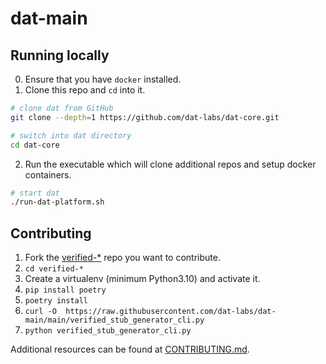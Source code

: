 # dat-main

## Running locally
0. Ensure that you have `docker` installed.
1. Clone this repo and `cd` into it.
 ```bash
# clone dat from GitHub
git clone --depth=1 https://github.com/dat-labs/dat-core.git

# switch into dat directory
cd dat-core
```
2. Run the executable which will clone additional repos and setup docker containers.
```bash
# start dat
./run-dat-platform.sh
```

## Contributing
1. Fork the [verified-*](https://github.com/dat-labs?q=verified-&type=all&language=&sort=) repo you want to contribute.
2. `cd verified-*`
3. Create a virtualenv (minimum Python3.10) and activate it.
4. `pip install poetry`
5. `poetry install`
6. `curl -O  https://raw.githubusercontent.com/dat-labs/dat-main/main/verified_stub_generator_cli.py`
7. `python verified_stub_generator_cli.py`

Additional resources can be found at [CONTRIBUTING.md](https://github.com/path/to/CONTRIBUTING.md).
